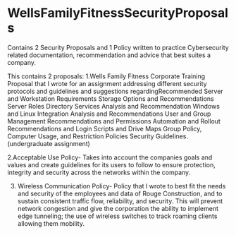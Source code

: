 # WellsFamilyFitnessSecurityProposals
Contains 2 Security Proposals and 1 Policy written to practice Cybersecurity related documentation, recommendation and advice that best suites a company.

This contains 2 proposals:
1.Wells Family Fitness Corporate Training Proposal that I wrote for an assignment addressing different security protocols and guidelines and suggestions regardingRecommended Server and Workstation Requirements Storage Options and Recommendations Server Roles Directory Services Analysis and Recommendation Windows and Linux Integration Analysis and Recommendations User and Group Management Recommendations and Permissions Automation and Rollout Recommendations and Login Scripts and Drive Maps Group Policy, Computer Usage, and Restriction Policies Security Guidelines. (undergraduate assignment) 

2.Acceptable Use Policy- Takes into account the companies goals and values and create guidelines for its users to follow to ensure protection, integrity and security across the networks within the company.

3. Wireless Communication Policy- Policy that I wrote to best fit the needs and security of the employees and data of Rouge Construction, and to sustain consistent traffic flow, reliability, and security. This will prevent network congestion and give the corporation the ability to implement edge tunneling; the use of wireless switches to track roaming clients allowing them mobility.
